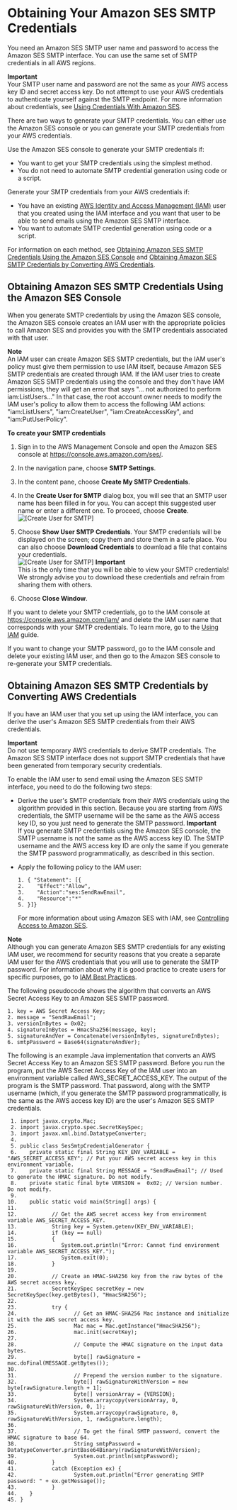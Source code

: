 # Obtaining Your Amazon SES SMTP Credentials<a name="smtp-credentials"></a>

You need an Amazon SES SMTP user name and password to access the Amazon SES SMTP interface\. You can use the same set of SMTP credentials in all AWS regions\.

**Important**  
Your SMTP user name and password are not the same as your AWS access key ID and secret access key\. Do not attempt to use your AWS credentials to authenticate yourself against the SMTP endpoint\. For more information about credentials, see [Using Credentials With Amazon SES](using-credentials.md)\.

There are two ways to generate your SMTP credentials\. You can either use the Amazon SES console or you can generate your SMTP credentials from your AWS credentials\.

Use the Amazon SES console to generate your SMTP credentials if:
+ You want to get your SMTP credentials using the simplest method\.
+ You do not need to automate SMTP credential generation using code or a script\.

Generate your SMTP credentials from your AWS credentials if:
+ You have an existing [AWS Identity and Access Management \(IAM\)](https://aws.amazon.com/iam/) user that you created using the IAM interface and you want that user to be able to send emails using the Amazon SES SMTP interface\.
+ You want to automate SMTP credential generation using code or a script\.

For information on each method, see [Obtaining Amazon SES SMTP Credentials Using the Amazon SES Console](#smtp-credentials-console) and [Obtaining Amazon SES SMTP Credentials by Converting AWS Credentials](#smtp-credentials-convert)\.

## Obtaining Amazon SES SMTP Credentials Using the Amazon SES Console<a name="smtp-credentials-console"></a>

When you generate SMTP credentials by using the Amazon SES console, the Amazon SES console creates an IAM user with the appropriate policies to call Amazon SES and provides you with the SMTP credentials associated with that user\. 

**Note**  
An IAM user can create Amazon SES SMTP credentials, but the IAM user's policy must give them permission to use IAM itself, because Amazon SES SMTP credentials are created through IAM\. If the IAM user tries to create Amazon SES SMTP credentials using the console and they don't have IAM permissions, they will get an error that says "… not authorized to perform iam:ListUsers…" In that case, the root account owner needs to modify the IAM user's policy to allow them to access the following IAM actions: "iam:ListUsers", "iam:CreateUser", "iam:CreateAccessKey", and "iam:PutUserPolicy"\.

**To create your SMTP credentials**

1. Sign in to the AWS Management Console and open the Amazon SES console at [https://console\.aws\.amazon\.com/ses/](https://console.aws.amazon.com/ses/)\.

1. In the navigation pane, choose **SMTP Settings**\.

1. In the content pane, choose **Create My SMTP Credentials**\.

1. In the **Create User for SMTP** dialog box, you will see that an SMTP user name has been filled in for you\. You can accept this suggested user name or enter a different one\. To proceed, choose **Create**\.  
![\[Create User for SMTP\]](http://docs.aws.amazon.com/ses/latest/DeveloperGuide/images/console_smtp_create_new_user.png)

1. Choose **Show User SMTP Credentials**\. Your SMTP credentials will be displayed on the screen; copy them and store them in a safe place\. You can also choose **Download Credentials** to download a file that contains your credentials\.  
![\[Create User for SMTP\]](http://docs.aws.amazon.com/ses/latest/DeveloperGuide/images/console_smtp_user_created.png)
**Important**  
This is the only time that you will be able to view your SMTP credentials\! We strongly advise you to download these credentials and refrain from sharing them with others\.

1. Choose **Close Window**\.

If you want to delete your SMTP credentials, go to the IAM console at [https://console\.aws\.amazon\.com/iam/](https://console.aws.amazon.com/iam/) and delete the IAM user name that corresponds with your SMTP credentials\. To learn more, go to the [Using IAM](http://docs.aws.amazon.com/IAM/latest/UserGuide/Using_DeletingUserFromAccount.html) guide\.

If you want to change your SMTP password, go to the IAM console and delete your existing IAM user, and then go to the Amazon SES console to re\-generate your SMTP credentials\.

## Obtaining Amazon SES SMTP Credentials by Converting AWS Credentials<a name="smtp-credentials-convert"></a>

If you have an IAM user that you set up using the IAM interface, you can derive the user's Amazon SES SMTP credentials from their AWS credentials\.

**Important**  
Do not use temporary AWS credentials to derive SMTP credentials\. The Amazon SES SMTP interface does not support SMTP credentials that have been generated from temporary security credentials\. 

To enable the IAM user to send email using the Amazon SES SMTP interface, you need to do the following two steps:
+ Derive the user's SMTP credentials from their AWS credentials using the algorithm provided in this section\. Because you are starting from AWS credentials, the SMTP username will be the same as the AWS access key ID, so you just need to generate the SMTP password\.
**Important**  
If you generate SMTP credentials using the Amazon SES console, the SMTP username is not the same as the AWS access key ID\. The SMTP username and the AWS access key ID are only the same if you generate the SMTP password programmatically, as described in this section\.
+ Apply the following policy to the IAM user:

  ```
  1. { "Statement": [{
  2. 	"Effect":"Allow",
  3. 	"Action":"ses:SendRawEmail",
  4. 	"Resource":"*"
  5. }]}
  ```

  For more information about using Amazon SES with IAM, see [Controlling Access to Amazon SES](control-user-access.md)\.

**Note**  
Although you can generate Amazon SES SMTP credentials for any existing IAM user, we recommend for security reasons that you create a separate IAM user for the AWS credentials that you will use to generate the SMTP password\. For information about why it is good practice to create users for specific purposes, go to [IAM Best Practices](http://docs.aws.amazon.com/IAM/latest/UserGuide/IAMBestPractices.html)\.

The following pseudocode shows the algorithm that converts an AWS Secret Access Key to an Amazon SES SMTP password\.

```
1. key = AWS Secret Access Key;
2. message = "SendRawEmail";
3. versionInBytes = 0x02;
4. signatureInBytes = HmacSha256(message, key);
5. signatureAndVer = Concatenate(versionInBytes, signatureInBytes);
6. smtpPassword = Base64(signatureAndVer);
```

The following is an example Java implementation that converts an AWS Secret Access Key to an Amazon SES SMTP password\. Before you run the program, put the AWS Secret Access Key of the IAM user into an environment variable called AWS\_SECRET\_ACCESS\_KEY\. The output of the program is the SMTP password\. That password, along with the SMTP username \(which, if you generate the SMTP password programmatically, is the same as the AWS access key ID\) are the user's Amazon SES SMTP credentials\.

```
 1. import javax.crypto.Mac;
 2. import javax.crypto.spec.SecretKeySpec;
 3. import javax.xml.bind.DatatypeConverter;
 4. 
 5. public class SesSmtpCredentialGenerator {
 6.    private static final String KEY_ENV_VARIABLE = "AWS_SECRET_ACCESS_KEY"; // Put your AWS secret access key in this environment variable.
 7.    private static final String MESSAGE = "SendRawEmail"; // Used to generate the HMAC signature. Do not modify.
 8.    private static final byte VERSION =  0x02; // Version number. Do not modify.
 9. 
10.    public static void main(String[] args) {
11. 				
12. 		  // Get the AWS secret access key from environment variable AWS_SECRET_ACCESS_KEY.
13. 		  String key = System.getenv(KEY_ENV_VARIABLE);         	  
14. 		  if (key == null)
15. 		  {
16. 			 System.out.println("Error: Cannot find environment variable AWS_SECRET_ACCESS_KEY.");  
17. 			 System.exit(0);
18. 		  }
19. 				   
20. 		  // Create an HMAC-SHA256 key from the raw bytes of the AWS secret access key.
21. 		  SecretKeySpec secretKey = new SecretKeySpec(key.getBytes(), "HmacSHA256");
22. 
23. 		  try {         	  
24. 				 // Get an HMAC-SHA256 Mac instance and initialize it with the AWS secret access key.
25. 				 Mac mac = Mac.getInstance("HmacSHA256");
26. 				 mac.init(secretKey);
27. 
28. 				 // Compute the HMAC signature on the input data bytes.
29. 				 byte[] rawSignature = mac.doFinal(MESSAGE.getBytes());
30. 
31. 				 // Prepend the version number to the signature.
32. 				 byte[] rawSignatureWithVersion = new byte[rawSignature.length + 1];               
33. 				 byte[] versionArray = {VERSION};                
34. 				 System.arraycopy(versionArray, 0, rawSignatureWithVersion, 0, 1);
35. 				 System.arraycopy(rawSignature, 0, rawSignatureWithVersion, 1, rawSignature.length);
36. 
37. 				 // To get the final SMTP password, convert the HMAC signature to base 64.
38. 				 String smtpPassword = DatatypeConverter.printBase64Binary(rawSignatureWithVersion);       
39. 				 System.out.println(smtpPassword);
40. 		  } 
41. 		  catch (Exception ex) {
42. 				 System.out.println("Error generating SMTP password: " + ex.getMessage());
43. 		  }             
44.    }
45. }
```